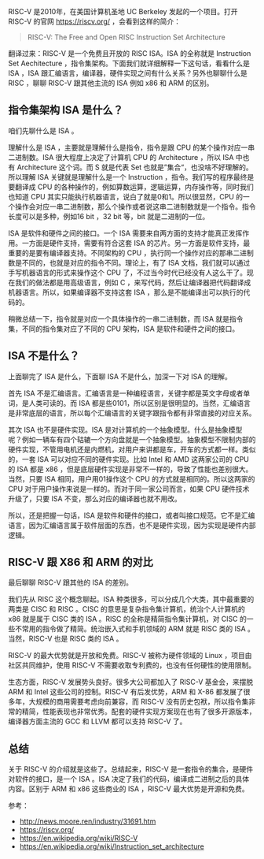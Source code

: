 RISC-V 是2010年，在美国计算机圣地 UC Berkeley 发起的一个项目。打开 RISC-V 的官网 https://riscv.org/ ，会看到这样的简介：

> RISC-V: The Free and Open RISC Instruction Set Architecture

翻译过来：RISC-V 是一个免费且开放的 RISC ISA。ISA 的全称就是 Instruction Set Aechitecture ，指令集架构。下面我们就详细解释一下这句话，看看什么是 ISA ，ISA 跟汇编语言，编译器，硬件实现之间有什么关系？另外也聊聊什么是 RISC ，聊聊 RISC-V 跟其他主流的 ISA 例如 x86 和 ARM 的区别。

## 指令集架构 ISA 是什么？

咱们先聊什么是 ISA 。

理解什么是 ISA ，主要就是理解什么是指令，指令是跟 CPU 的某个操作对应一串二进制数。ISA 很大程度上决定了计算机 CPU 的 Architecture ，所以 ISA 中也有 Architecture 这个词。而 S 就是代表 Set 也就是”集合“，也没啥不好理解的。所以理解 ISA 关键就是理解什么是一个 Instruction ，指令。我们写的程序最终是要翻译成 CPU 的各种操作的，例如算数运算，逻辑运算，内存操作等，同时我们也知道 CPU 其实只能执行机器语言，说白了就是0和1。所以很显然，CPU 的一个操作会对应一串二进制数，那么个操作或者说这串二进制数就是一个指令。指令长度可以是多种，例如16 bit ，32 bit 等，bit 就是二进制的一位。 

ISA 是软件和硬件之间的接口。一个 ISA 需要来自两方面的支持才能真正发挥作用。一方面是硬件支持，需要有符合这套 ISA 的芯片。另一方面是软件支持，最重要的是要有编译器支持。不同架构的 CPU ，执行同一个操作对应的那串二进制数是不同的，也就是对应的指令不同。理论上，有了 ISA 文档，我们就可以通过手写机器语言的形式来操作这个 CPU 了，不过当今时代已经没有人这么干了。现在我们的做法都是用高级语言，例如 C ，来写代码，然后让编译器把代码翻译成机器语言。所以，如果编译器不支持这套 ISA ，那么是不能编译出可以执行的代码的。

稍微总结一下，指令就是对应一个具体操作的一串二进制数，而 ISA 就是指令集，不同的指令集对应了不同的 CPU 架构，ISA 是软件和硬件之间的接口。

## ISA 不是什么？

上面聊完了 ISA 是什么，下面聊 ISA 不是什么，加深一下对 ISA 的理解。

首先 ISA 不是汇编语言。汇编语言是一种编程语言，关键字都是英文字母或者单词，是人类可读的。而 ISA 都是些0101，所以区别是很明显的。当然，汇编语言是非常底层的语言，所以每个汇编语言的关键字跟指令都有非常直接的对应关系。

其次 ISA 也不是硬件实现。ISA 是对计算机的一个抽象模型。什么是抽象模型呢？例如一辆车有四个轱辘一个方向盘就是一个抽象模型。抽象模型不限制内部的硬件实现，不管用电机还是内燃机，对用户来讲都是车，开车的方式都一样。类似的，一套 ISA 可以对应不同的硬件实现。比如 Intel 和 AMD 这两家公司的 CPU 的 ISA 都是 x86 ，但是底层硬件实现是非常不一样的，导致了性能也差别很大。当然，只要 ISA 相同，用户用01操作这个 CPU 的方式就是相同的。所以这两家的 CPU 对于用户操作来说是一样的。而对于同一家公司而言，如果 CPU 硬件技术升级了，只要 ISA 不变，那么对应的编译器也就不用改。

所以，还是把握一句话，ISA 是软件和硬件的接口，或者叫接口规范。它不是汇编语言，因为汇编语言属于软件层面的东西，也不是硬件实现，因为实现是硬件内部逻辑。

## RISC-V 跟 X86 和 ARM 的对比

最后聊聊 RISC-V 跟其他的 ISA 的差别。

我们先从 RISC 这个概念聊起。ISA 种类很多，可以分成几个大类，其中最重要的两类是 CISC 和 RISC 。CISC 的意思是复杂指令集计算机，统治个人计算机的 x86 就是属于 CISC 类的 ISA 。RISC 的全称是精简指令集计算机，对 CISC 的一些不常用的指令做了精简。统治嵌入式和手机领域的 ARM 就是 RISC 类的 ISA 。当然，RISC-V 也是 RISC 类的 ISA 。

RISC-V 的最大优势就是开放和免费。RISC-V 被称为硬件领域的 Linux ，项目由社区共同维护，使用 RISC-V 不需要收取专利费的，也没有任何硬性的使用限制。

生态方面，RISC-V 发展势头良好。很多大公司都加入了 RISC-V 基金会，来摆脱 ARM 和 Intel 这些公司的控制。RISC-V 有后发优势，ARM 和 X-86 都发展了很多年，大规模的商用需要考虑向前兼容，而 RISC-V 没有历史包袱，所以指令集非常的精简，性能表现也非常优秀。配套的硬件实现方案现在也有了很多开源版本，编译器方面主流的 GCC 和 LLVM 都可以支持 RISC-V 了。 

## 总结

关于 RISC-V 的介绍就是这些了。总结起来，RISC-V 是一套指令的集合，是硬件对软件的接口，是一个 ISA 。ISA 决定了我们的代码，编译成二进制之后的具体内容。区别于 ARM 和 x86 这些商业的 ISA ，RISC-V 最大优势是开源和免费。

参考：

- http://news.moore.ren/industry/31691.htm
- https://riscv.org/
- https://en.wikipedia.org/wiki/RISC-V
- https://en.wikipedia.org/wiki/Instruction_set_architecture

